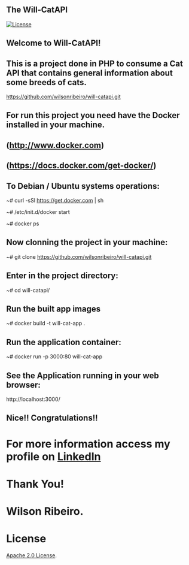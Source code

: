 ## The Will-CatAPI

<!-- Lincense -->
[![License](https://img.shields.io/badge/License-Apache%202.0-blue.svg)](https://opensource.org/licenses/Apache-2.0)


## Welcome to Will-CatAPI!

## This is a project done in PHP to consume a Cat API that contains general information about some breeds of cats.

https://github.com/wilsonribeiro/will-catapi.git



## For run this project you need have the Docker installed in your machine. 

## (http://www.docker.com)
## (https://docs.docker.com/get-docker/)

## To Debian / Ubuntu systems operations:

~# curl -sSl https://get.docker.com | sh

~# /etc/init.d/docker start

~# docker ps


## Now clonning the project in your machine:

~# git clone https://github.com/wilsonribeiro/will-catapi.git

## Enter in the project directory:

~# cd will-catapi/

## Run the built app images

~# docker build -t will-cat-app .

## Run the application container:

~# docker run -p 3000:80 will-cat-app

## See the Application running in your web browser:

http://localhost:3000/


## Nice!! Congratulations!!


# For more information access my profile on [LinkedIn](https://www.linkedin.com/in/wilsonribeiro2/)


# Thank You!

# Wilson Ribeiro.

# License
<!-- Keep full URL links to repo files because this README syncs from main to gh-pages.  -->
[Apache 2.0 License](https://github.com/wilsonribeiro/will-catapi/blob/master/LICENSE).
